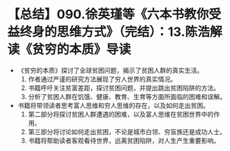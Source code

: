 # 【总结】090.徐英瑾等《六本书教你受益终身的思维方式》（完结）：13.陈浩解读《贫穷的本质》导读

-   《贫穷的本质》探讨了全球贫困问题，揭示了贫困人群的真实生活。
    1.  作者通过严谨的研究方法展现了穷人世界的真实情况。
    2.  书籍呼吁关注贫富差距，探讨贫困问题，并提出跳出贫困陷阱的方法。
    3.  分析了贫困人群在饥饿、健康、教育、生育等方面所面临的困难和误解。
-   书籍将带领读者思考富人思维和穷人思维的存在，以及如何走出贫困。
    1.  第二部分将探讨贫困人群遭遇的困难，以及富人思维在贫困世界中的作用。
    2.  第三部分将讨论如何走出贫困，不论是城市白领、穷盲族还是成功人士。
    3.  书籍将帮助读者客观看待世界，远离贫困陷阱，对人生产生重要影响。